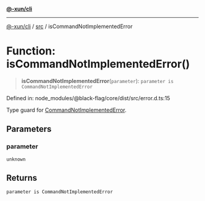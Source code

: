 [**@-xun/cli**](../../README.md)

***

[@-xun/cli](../../README.md) / [src](../README.md) / isCommandNotImplementedError

# Function: isCommandNotImplementedError()

> **isCommandNotImplementedError**(`parameter`): `parameter is CommandNotImplementedError`

Defined in: node\_modules/@black-flag/core/dist/src/error.d.ts:15

Type guard for [CommandNotImplementedError](../classes/CommandNotImplementedError.md).

## Parameters

### parameter

`unknown`

## Returns

`parameter is CommandNotImplementedError`
